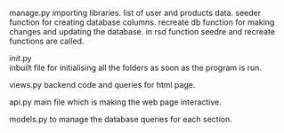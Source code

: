 manage.py 
  importing libraries.
  list of user and products data.
  seeder function for creating database columns.
  recreate db function for making changes and updating the database.
  in rsd function seedre and recreate functions are called.

_init_.py  
  inbuilt file for initialising all the folders as soon as the program is run.

views.py
   backend code and queries for html page. 

api.py 
   main file which is making the web page interactive.

models.py
   to manage the database queries for each section.
